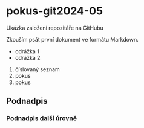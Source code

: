 # pokus-git2024-05
Ukázka založení repozitáře na GitHubu

Zkouším psát první dokument ve formátu Markdown.

- odrážka 1
- odrážka 2

1. číslovaný seznam
2. pokus
3. pokus

## Podnadpis

### Podnadpis další úrovně
